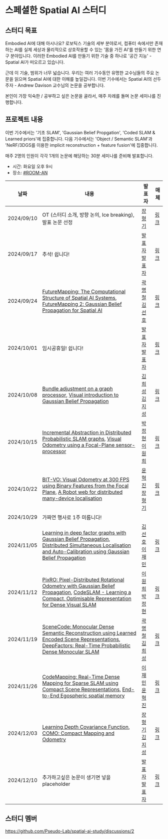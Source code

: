 # 스페셜한 Spatial AI 스터디

## 스터디 목표

Embodied AI에 대해 아시나요?
로보틱스 기술의 세부 분야로서, 컴퓨터 속에서만 존재하는 AI를 실제 세상과 물리적으로 상호작용할 수 있는 '몸을 가진 AI'를 만들기 위한 연구 분야입니다.
이러한 Embodied AI를 만들기 위한 기술 중 하나로 '공간 지능' - Spatial AI가 떠오르고 있습니다.

근데 이 기술, 범위가 너무 넓습니다.
우리는 여러 기수동안 유명한 교수님들의 주요 논문을 읽으며 Spatial AI에 대한 이해를 높일겁니다.
이번 기수에서는 Spatial AI의 선두주자 - Andrew Davison 교수님의 논문을 공부합니다.

본인이 가장 익숙한 / 공부하고 싶은 논문을 골라서, 매주 차례를 돌며 논문 세미나를 진행합니다.

## 프로젝트 내용

이번 기수에서는 '기초 SLAM', 'Gaussian Belief Propgation', 'Coded SLAM & Learned priors'에 집중합니다.
다음 기수에서는 'Object / Semantic SLAM'과 'NeRF/3DGS를 이용한 implicit reconstruction + feature fusion'에 집중합니다.

매주 2명의 인원이 각각 1개의 논문에 해당하는 30분 세미나를 준비해 발표합니다.

- 시간: 화요일 오후 9시
- 장소: [#ROOM-AN](https://discord.gg/EPurkHVtp2)

| 날짜 | 내용 | 발표자 | 매체 | 
| ----- | ----- | -------- | ----- |
| 2024/09/10 | OT (스터디 소개, 방향 논의, Ice breaking), 발표 논문 선정 | [장형기]() | [링크]() | 
| 2024/09/17 |  추석! 쉽니다!  | [발표자]() [발표자]() | [링크]() | 
| 2024/09/24 | [FutureMapping: The Computational Structure of Spatial AI Systems](https://arxiv.org/abs/1803.11288), [FutureMapping 2: Gaussian Belief Propagation for Spatial AI](https://arxiv.org/abs/1910.14139) | [곽명철]() [김선호]() | [링크]() | 
| 2024/10/01 | 임시공휴일! 쉽니다! | [발표자]() [발표자]() | [링크]() |
| 2024/10/08 |[Bundle adjustment on a graph processor](https://arxiv.org/abs/2003.03134), [Visual introduction to Gaussian Belief Propagation](https://arxiv.org/abs/2107.02308) | [김희성]() [김지성]() | [링크]() | 
| 2024/10/15 | [Incremental Abstraction in Distributed Probabilistic SLAM graphs](https://arxiv.org/abs/2109.06241), [Visual Odometry using a Focal-Plane sensor-processor](https://www.imperial.ac.uk/media/imperial-college/faculty-of-engineering/computing/public/1819-ug-projects/MuraiR-Visual-Odometry-Using-a-Focal-plane-Sensor-processor.pdf) | [박정현]() [이원희]() | [링크]() | 
| 2024/10/22 | [BIT-VO: Visual Odometry at 300 FPS using Binary Features from the Focal Plane](https://arxiv.org/abs/2004.11186), [A Robot web for distributed many-device localisation](https://arxiv.org/abs/2202.03314) | [윤혁진]() [장형기]() | [링크]() | 
| 2024/10/29 | 가짜연 행사로 1주 미룹니다! |  |  | 
| 2024/11/05 | [Learning in deep factor graphs with Gaussian Belief Propagation](https://arxiv.org/abs/2311.14649), [Distributed Simultaneous Localisation and Auto-Calibration using Gaussian Belief Propagation](https://arxiv.org/abs/2401.15036) | [김선호]() [이재민]() | [링크]() | 
| 2024/11/12 | [PixRO: Pixel-Distributed Rotational Odometry with Gaussian Belief Propagation](https://arxiv.org/abs/2406.09726), [CodeSLAM - Learning a Compact, Optimisable Representation for Dense Visual SLAM](https://arxiv.org/abs/1804.00874)| [이원희]() [박정현]() | [링크]() | 
| 2024/11/19 | [SceneCode: Monocular Dense Semantic Reconstruction using Learned Encoded Scene Representations](https://arxiv.org/abs/1903.06482), [DeepFactors: Real-Time Probabilistic Dense Monocular SLAM](https://arxiv.org/abs/2001.05049) | [곽명철]() [김희성]() | [링크]() | 
| 2024/11/26 | [CodeMapping: Real-Time Dense Mapping for Sparse SLAM using Compact Scene Representations](https://arxiv.org/abs/2107.08994), [End-to-End Egospheric spatial memory](https://arxiv.org/abs/2102.07764) | [이재민]() [윤혁진]() | [링크]() | 
| 2024/12/03 | [Learning Depth Covariance Function](https://arxiv.org/abs/2303.12157), [COMO: Compact Mapping and Odometry](https://arxiv.org/abs/2404.03531) | [장형기]() [김지성]() | [링크]() | 
| 2024/12/10 | 추가하고싶은 논문이 생기면 넣을 placeholder | [발표자]() [발표자]() | [링크]() | 

## 스터디 멤버

https://github.com/Pseudo-Lab/spatial-ai-study/discussions/2
